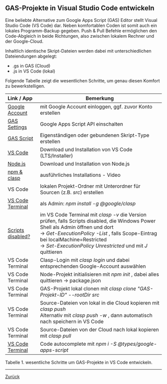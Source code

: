 ## GAS-Projekte in Visual Studio Code entwickeln

Eine beliebte Alternative zum Google Apps Script (GAS) Editor stellt Visual Studio Code (VS Code) dar. Neben komfortablen Coden ist somit auch ein lokales Programm-Backup gegeben. Push & Pull Befehle ermöglichen den Code-Abgleich in beide Richtungen, also zwischen lokalem Rechner und der Google-Cloud.

Inhaltlich identische Skript-Dateien werden dabei mit unterschiedlichen Dateiendungen abgelegt:
  * .gs in GAS (Cloud)
  * .js in VS Code (lokal)

Folgende Tabelle zeigt die wesentlichen Schritte, um genau diesen Komfort zu bewerkstelligen. 

| Link / App | Bemerkung |
|:---------------- |-----------------------------------------|
| [Google Account](https://www.google.com/) | mit Google Account einloggen, ggf. zuvor Konto erstellen |
| [GAS Settings](https://script.google.com/home/usersettings) | Google Apps Script API einschalten |
| [GAS Script](https://developers.google.com/apps-script/guides/standalone?hl=de) | Eigenständigen oder gebundenen Skript-Type erstellen |
| [VS Code](https://code.visualstudio.com/download) | Download und Installation von VS Code (LTS/Installer) |
| [Node.js](https://nodejs.org/en/download/) | Download und Installation von Node.js |
| [npm & clasp](https://www.youtube.com/watch?v=lwxiEB-Mnys) | ausführliches Installations - Video |
| VS Code | lokalen Projekt-Ordner mit Unterordner für Sourcen (z.B. *src*) erstellen |
| [VS Code Terminal](https://github.com/google/clasp) | als Admin:  *npm install -g @google/clasp* |
| [Scripts disabled?](https://www.google.com/search?q=error+Visual+Studio+terminal+script+running+power+shell&ei=TfEIZKTgF9TBlAbplJSgCw&ved=0ahUKEwjkuuyfl839AhXUIMUKHWkKBbQQ4dUDCBA&uact=5&oq=error+Visual+Studio+terminal+script+running+power+shell&gs_lcp=Cgxnd3Mtd2l6LXNlcnAQAzoFCAAQogRKBAhBGABQAFi6CGCUC2gAcAF4AIABbYgBygSSAQMzLjOYAQCgAQHAAQE&sclient=gws-wiz-serp#fpstate=ive&vld=cid:5984ff59,vid:X7mg3pJfhZQ) | im VS Code Terminal mit *clasp -v* die Version prüfen, falls Scripts disabled, die Windows Power Shell als Admin öffnen und dort<br>-> *Get-ExecutionPolicy -List* , falls Scope-Eintrag bei localMachine=Restricted<br>-> *Set-ExecutionPolicy Unrestricted* und mit *J* quittieren|
| VS Code Terminal | Clasp-Login mit *clasp login* und dabei entsprechenden Google-Account auswählen|
| VS Code Terminal | Node-Projekt initialisieren mit *npm init* , dabei alles quittieren -> package.json|
| VS Code Terminal | GAS-Projekt lokal clonen mit *clasp clone "GAS-Projekt-ID" --rootDir src*|
| VS Code Terminal | Source-Dateien von lokal in die Cloud kopieren mit *clasp push*<br>Alternativ mit *clasp push -w* , dann automatisch nach speichern in VS Code|
| VS Code Terminal | Source-Dateien von der Cloud nach lokal kopieren mit *clasp pull*|
| [VS Code Terminal](https://github.com/google/clasp/blob/master/docs/typescript.md) | Code autocomplete mit *npm i -S @types/google-apps-script*|

Tabelle 1. wesentliche Schritte um GAS-Projekte in VS Code entwickeln. 

---






[Zurück](README.md)